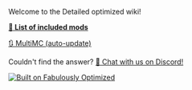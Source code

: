 
Welcome to the Detailed optimized wiki! 

**[📜 List of included mods](https://github.com/lazcod3/Detailed-Optimized/blob/main/INCLUDED-MODS.md)**


[🔃 MultiMC (auto-update)](multimc-auto-update.md)

Couldn't find the answer? [💬 Chat with us on Discord!](https://discord.gg/DfxwGGfa)


[![Built on Fabulously Optimized](https://cdn.jsdelivr.net/npm/@intergrav/devins-badges@3/assets/cozy/built-with/fabulously-optimized_64h.png)](https://github.com/Fabulously-Optimized/fabulously-optimized)
